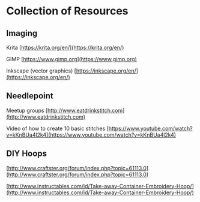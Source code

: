# Collection of Resources

## Imaging
Krita
[https://krita.org/en/](https://krita.org/en/)

GIMP
[https://www.gimp.org](https://www.gimp.org)

Inkscape (vector graphics)
[https://inkscape.org/en/](https://inkscape.org/en/)

## Needlepoint
Meetup groups
[http://www.eatdrinkstitch.com](http://www.eatdrinkstitch.com)

Video of how to create 10 basic stitches
[https://www.youtube.com/watch?v=kKnBUa4l2k4](https://www.youtube.com/watch?v=kKnBUa4l2k4)

## DIY Hoops

[http://www.craftster.org/forum/index.php?topic=61113.0](http://www.craftster.org/forum/index.php?topic=61113.0)

[http://www.instructables.com/id/Take-away-Container-Embroidery-Hoop/](http://www.instructables.com/id/Take-away-Container-Embroidery-Hoop/)
